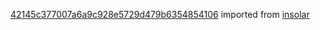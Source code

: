 [42145c377007a6a9c928e5729d479b6354854106](https://github.com/insolar/insolar/commit/42145c377007a6a9c928e5729d479b6354854106) imported from [insolar](https://github.com/insolar/insolar)

